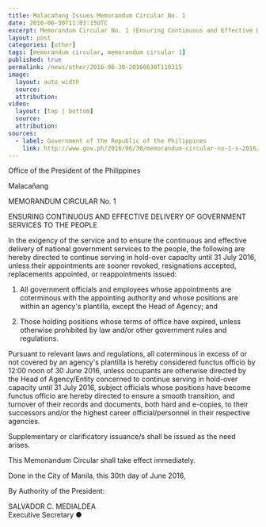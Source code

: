 ```yaml
---
title: Malacañang Issues Memorandum Circular No. 1
date: 2016-06-30T11:03:15UTC
excerpt: Memorandum Circular No. 1 (Ensuring Continuous and Effective Delivery of Government Services to the People) issued on June 30 by Executive Secretary Salvador Medialdea, by the power of the President of the Philippines.
layout: post
categories: [other]
tags: [memorandum circular, memorandum circular 1]
published: true
permalink: /news/other/2016-06-30-20160630T110315
image:
  layout: auto_width
  source: 
  attribution: 
video:
  layout: [top | bottom]
  source: 
  attribution: 
sources:
  - label: Government of the Republic of the Philippines
    link: http://www.gov.ph/2016/06/30/memorandum-circular-no-1-s-2016/
---
```


Office of the President of the Philippines

Malacañang

MEMORANDUM CIRCULAR No. 1  

ENSURING CONTINUOUS AND EFFECTIVE DELIVERY OF GOVERNMENT SERVICES TO THE PEOPLE

ln the exigency of the service and to ensure the continuous and effective delivery of national government services to the people, the following are hereby directed to continue serving in hold-over capaclty until 31 July 2016, unless their appointments are sooner revoked, resignations accepted, replacements appointed, or reappointments issued:

1. All government officials and employees whose appointments are coterminous with the appointing authority and whose positions are within an agency's plantilla, except the Head of Agency; and

2. Those holding positions whose terms of office have expired, unless otherwise prohibited by law and/or other government rules and regulations.

Pursuant to relevant laws and regulations, all coterminous in excess of or not covered by an agency's plantilla is hereby considered functus officio by 12:00 noon of 30 June 2016, unless occupants are otherwise directed by the Head of Agency/Entity concerned to continue serving in hold-over capacity until 31 July 2016, subject officials whose positions have become functus officio are hereby directed to ensure a smooth transition, and turnover of their records and documents, both hard and e-copies, to their successors and/or the highest career official/personnel in their respective agencies.

Supplementary or clarificatory issuance/s shall be issued as the need arises.

This Memonandum Circular shall take effect immediately.

Done in the City of Manila, this 30th day of June 2016,

By Authority of the President:

SALVADOR C. MEDIALDEA<br/>
Executive Secretary
&#x25cf;
